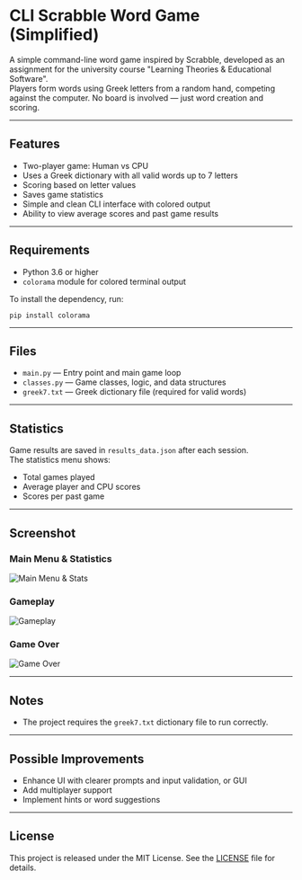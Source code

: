 # CLI Scrabble Word Game (Simplified)

A simple command-line word game inspired by Scrabble, developed as an assignment for the university course "Learning Theories & Educational Software".  
Players form words using Greek letters from a random hand, competing against the computer.
No board is involved — just word creation and scoring.

---

## Features

- Two-player game: Human vs CPU  
- Uses a Greek dictionary with all valid words up to 7 letters  
- Scoring based on letter values  
- Saves game statistics
- Simple and clean CLI interface with colored output  
- Ability to view average scores and past game results  

---

## Requirements

- Python 3.6 or higher  
- `colorama` module for colored terminal output

To install the dependency, run:

```pip install colorama```

---

## Files

- `main.py` — Entry point and main game loop  
- `classes.py` — Game classes, logic, and data structures  
- `greek7.txt` — Greek dictionary file (required for valid words)

---

## Statistics

Game results are saved in `results_data.json` after each session.  
The statistics menu shows:

- Total games played  
- Average player and CPU scores  
- Scores per past game  

---

## Screenshot

### Main Menu & Statistics
![Main Menu & Stats](screenshots/main_menu_stats.png)

### Gameplay
![Gameplay](screenshots/gameplay.png)

### Game Over
![Game Over](screenshots/game_over.png)

---

## Notes

- The project requires the `greek7.txt` dictionary file to run correctly.  

---

## Possible Improvements

- Enhance UI with clearer prompts and input validation, or GUI
- Add multiplayer support  
- Implement hints or word suggestions

---

## License

This project is released under the MIT License. 
See the [LICENSE](LICENSE) file for details.

